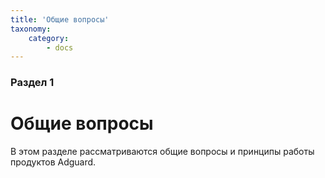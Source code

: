 ```yaml
---
title: 'Общие вопросы'
taxonomy:
    category:
        - docs
---
```


### Раздел 1

# Общие вопросы

В этом разделе рассматриваются общие вопросы и принципы работы продуктов Adguard.